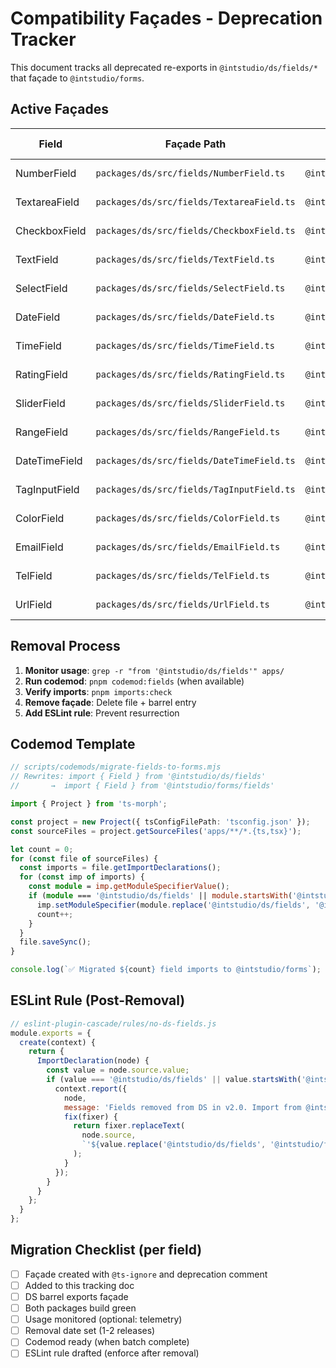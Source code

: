 # Compatibility Façades - Deprecation Tracker

This document tracks all deprecated re-exports in `@intstudio/ds/fields/*` that façade to `@intstudio/forms`.

## Active Façades

| Field | Façade Path | Target | Added | Remove By | Codemod |
|-------|-------------|--------|-------|-----------|---------|
| NumberField | `packages/ds/src/fields/NumberField.ts` | `@intstudio/forms/fields` | 2025-10-23 | v2.0.0 | `pnpm codemod:fields` |
| TextareaField | `packages/ds/src/fields/TextareaField.ts` | `@intstudio/forms/fields` | 2025-10-23 | v2.0.0 | `pnpm codemod:fields` |
| CheckboxField | `packages/ds/src/fields/CheckboxField.ts` | `@intstudio/forms/fields` | 2025-10-23 | v2.0.0 | `pnpm codemod:fields` |
| TextField | `packages/ds/src/fields/TextField.ts` | `@intstudio/forms/fields` | 2025-10-23 | v2.0.0 | `pnpm codemod:fields` |
| SelectField | `packages/ds/src/fields/SelectField.ts` | `@intstudio/forms/fields` | 2025-10-23 | v2.0.0 | `pnpm codemod:fields` |
| DateField | `packages/ds/src/fields/DateField.ts` | `@intstudio/forms/fields` | 2025-10-23 | v2.0.0 | `pnpm codemod:fields` |
| TimeField | `packages/ds/src/fields/TimeField.ts` | `@intstudio/forms/fields` | 2025-10-23 | v2.0.0 | `pnpm codemod:fields` |
| RatingField | `packages/ds/src/fields/RatingField.ts` | `@intstudio/forms/fields` | 2025-10-23 | v2.0.0 | `pnpm codemod:fields` |
| SliderField | `packages/ds/src/fields/SliderField.ts` | `@intstudio/forms/fields` | 2025-10-23 | v2.0.0 | `pnpm codemod:fields` |
| RangeField | `packages/ds/src/fields/RangeField.ts` | `@intstudio/forms/fields` | 2025-10-23 | v2.0.0 | `pnpm codemod:fields` |
| DateTimeField | `packages/ds/src/fields/DateTimeField.ts` | `@intstudio/forms/fields` | 2025-10-23 | v2.0.0 | `pnpm codemod:fields` |
| TagInputField | `packages/ds/src/fields/TagInputField.ts` | `@intstudio/forms/fields` | 2025-10-23 | v2.0.0 | `pnpm codemod:fields` |
| ColorField | `packages/ds/src/fields/ColorField.ts` | `@intstudio/forms/fields` | 2025-10-23 | v2.0.0 | `pnpm codemod:fields` |
| EmailField | `packages/ds/src/fields/EmailField.ts` | `@intstudio/forms/fields` | 2025-10-23 | v2.0.0 | `pnpm codemod:fields` |
| TelField | `packages/ds/src/fields/TelField.ts` | `@intstudio/forms/fields` | 2025-10-23 | v2.0.0 | `pnpm codemod:fields` |
| UrlField | `packages/ds/src/fields/UrlField.ts` | `@intstudio/forms/fields` | 2025-10-23 | v2.0.0 | `pnpm codemod:fields` |

## Removal Process

1. **Monitor usage**: `grep -r "from '@intstudio/ds/fields'" apps/`
2. **Run codemod**: `pnpm codemod:fields` (when available)
3. **Verify imports**: `pnpm imports:check`
4. **Remove façade**: Delete file + barrel entry
5. **Add ESLint rule**: Prevent resurrection

## Codemod Template

```typescript
// scripts/codemods/migrate-fields-to-forms.mjs
// Rewrites: import { Field } from '@intstudio/ds/fields'
//       →  import { Field } from '@intstudio/forms/fields'

import { Project } from 'ts-morph';

const project = new Project({ tsConfigFilePath: 'tsconfig.json' });
const sourceFiles = project.getSourceFiles('apps/**/*.{ts,tsx}');

let count = 0;
for (const file of sourceFiles) {
  const imports = file.getImportDeclarations();
  for (const imp of imports) {
    const module = imp.getModuleSpecifierValue();
    if (module === '@intstudio/ds/fields' || module.startsWith('@intstudio/ds/fields/')) {
      imp.setModuleSpecifier(module.replace('@intstudio/ds/fields', '@intstudio/forms/fields'));
      count++;
    }
  }
  file.saveSync();
}

console.log(`✅ Migrated ${count} field imports to @intstudio/forms`);
```

## ESLint Rule (Post-Removal)

```javascript
// eslint-plugin-cascade/rules/no-ds-fields.js
module.exports = {
  create(context) {
    return {
      ImportDeclaration(node) {
        const value = node.source.value;
        if (value === '@intstudio/ds/fields' || value.startsWith('@intstudio/ds/fields/')) {
          context.report({
            node,
            message: 'Fields removed from DS in v2.0. Import from @intstudio/forms/fields instead.',
            fix(fixer) {
              return fixer.replaceText(
                node.source,
                `'${value.replace('@intstudio/ds/fields', '@intstudio/forms/fields')}'`
              );
            }
          });
        }
      }
    };
  }
};
```

## Migration Checklist (per field)

- [ ] Façade created with `@ts-ignore` and deprecation comment
- [ ] Added to this tracking doc
- [ ] DS barrel exports façade
- [ ] Both packages build green
- [ ] Usage monitored (optional: telemetry)
- [ ] Removal date set (1-2 releases)
- [ ] Codemod ready (when batch complete)
- [ ] ESLint rule drafted (enforce after removal)
